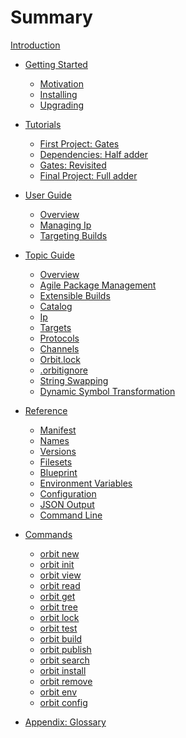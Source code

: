 # Summary

[Introduction](./index.md)

- [Getting Started](./starting/starting.md)
    - [Motivation](./starting/motivation.md)
    - [Installing](./starting/installing.md)
    - [Upgrading](./starting/upgrading.md)

- [Tutorials](./tutorials/tutorials.md)
    - [First Project: Gates](./tutorials/first_project.md)
    - [Dependencies: Half adder](./tutorials/dependencies.md)
    - [Gates: Revisited](./tutorials/gates_revisited.md)
    - [Final Project: Full adder](./tutorials/final_project.md)

- [User Guide](./user/user.md)
    - [Overview](./user/overview.md)
    - [Managing Ip](./user/managing_ip.md)
    - [Targeting Builds](./user/targeting_builds.md)

- [Topic Guide](./topic/topic.md)
    - [Overview](./topic/overview.md) <!-- good -->
    - [Agile Package Management](./topic/package_management.md) <!-- good -->
    - [Extensible Builds](./topic/extensible_builds.md) <!-- good -->
    - [Catalog](./topic/catalog.md) <!-- good -->
    - [Ip](./topic/ip.md) <!-- good -->
    - [Targets](./topic/targets.md)
    - [Protocols](./topic/protocols.md)
    - [Channels](./topic/channels.md)
    - [Orbit.lock](./topic/orbitlock.md) <!-- good -->
    - [.orbitignore](./topic/orbitignore.md) <!-- good -->
    - [String Swapping](./topic/swapping.md) <!-- 1.0.0 ... check swap tables --> 
    - [Dynamic Symbol Transformation](./topic/dst.md)

- [Reference](./reference/reference.md)
    - [Manifest](./reference/manifest.md) <!-- 1.0.0 -->
    - [Names](./reference/names.md) <!-- 1.0.0 -->
    - [Versions](./reference/versions.md) <!-- 1.0.0 -->
    - [Filesets](./reference/filesets.md)
    - [Blueprint](./reference/blueprint.md)
    - [Environment Variables](./reference/environment_variables.md)
    - [Configuration](./reference/configuration.md)
    - [JSON Output](./reference/json.md)
    - [Command Line](./reference/command_line.md)

- [Commands](./commands/**commands**.md)
    - [orbit new](./commands/new.md) 
    - [orbit init](./commands/init.md) 
    - [orbit view](./commands/view.md) 
    - [orbit read](./commands/read.md)
    - [orbit get](./commands/get.md)
    - [orbit tree](./commands/tree.md)
    - [orbit lock](./commands/lock.md) 
    - [orbit test](./commands/test.md)
    - [orbit build](./commands/build.md) 
    - [orbit publish](./commands/publish.md)
    - [orbit search](./commands/search.md)
    - [orbit install](./commands/install.md) 
    - [orbit remove](./commands/remove.md)
    - [orbit env](./commands/env.md)
    - [orbit config](./commands/config.md)
    
- [Appendix: Glossary](./glossary.md)
